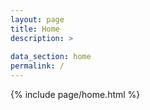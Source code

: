 ```yaml
---
layout: page
title: Home
description: >
 
data_section: home
permalink: /
---
```

{% include page/home.html %}
